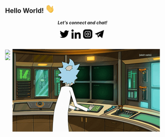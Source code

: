 ## Hello World! <img src="https://github.com/jatin-pahuja/jatin-pahuja/blob/master/Hi.gif" width="30px"></h2>

<p align="center">
  <i><b>Let's connect and chat!</b></i>

  <p align="center">
    <a href="https://twitter.com/bindashvikram" alt="Twitter"><img src="https://github.com/jatin-pahuja/jatin-pahuja/blob/master/twitter.png" height="30" width="30"></a>&nbsp;
    <a href="https://www.linkedin.com/in/vikram-kumar1/" alt="Linkedin"><img src="https://github.com/jatin-pahuja/jatin-pahuja/blob/master/linkedin.png" height="30" width="30"></a>&nbsp;
    <a href="https://www.instagram.com/bindash_vikram" alt="Instagram"><img src="https://github.com/jatin-pahuja/jatin-pahuja/blob/master/instagram.png" height="30" width="30"></a>&nbsp;
     <a href="https://t.me/bindash_vikram" alt="Telegram"><img src="https://github.com/jatin-pahuja/jatin-pahuja/blob/master/telegram.png" height="30" width="30"></a>&nbsp;
<!--      <a href="https://jatinpahuja.me/"><img src="https://github.com/jatin-pahuja/jatin-pahuja/blob/master/globe.png" height="30" width="30"></a> -->

  </p>    
</p>
<br />
<img align="right" alt="GIF" src="https://github.com/darshan-jain/darshan-jain/blob/master/rick.gif" />

<a href="https://github.com/lea-dtech/github-readme-stats">
  <img align="center" src="https://github-readme-stats.vercel.app/api?username=lea-dtech&hide=stars,issues&count_private=true&show_icons=true"/>
</a>
<a href="https://github.com/lea-dtech/github-readme-stats">
  <img align="center" src="https://github-readme-stats.vercel.app/api/top-langs/?username=lea-dtech&layout=compact" />
</a>

